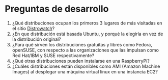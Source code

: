 # Preguntas de desarrollo

1. ¿Qué distribuciones ocupan los primeros 3 lugares de más visitadas en el sitio [Distrowatch](https://distrowatch.com)?
2. ¿En que distribución está basada Ubuntu, y porqué la elegiría en vez de la distribución original?
3. ¿Para qué sirven los distribuciones gratuitas y libres como Fedora, openSUSE, con respecto a las organizaciones que las impulsan como Red Hat/IBM y SUSE respectivamente?
4. ¿Qué otras distribuciones pueden instalarse en una RaspberryPi?
5. ¿Cuáles distribuciones están disponibles como AMI (Amazon Machine Images) al desplegar una máquina virtual linux en una instancia EC2?